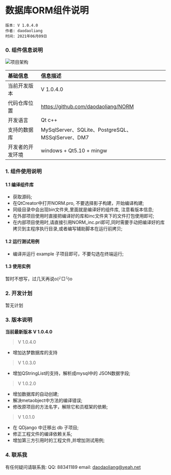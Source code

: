 # 数据库ORM组件说明

	版本: V 1.0.4.0
    作者: daodaoliang
    时间: 2021年06月09日

### 0. 组件信息说明

![项目架构](./scripts/pro_arch.png)

|基础信息|信息描述|
|:------|:------|
|当前开发版本|V 1.0.4.0|
|代码仓库位置|https://github.com/daodaoliang/NORM|
|开发语言|Qt c++|
|支持的数据库|MySqlServer、SQLite、PostgreSQL、MSSqlServer、DM7|
|开发者的开发环境|windows + Qt5.10 + mingw|

### 1. 组件使用说明

#### 1.1 编译组件库

* 获取源码;
* 在QtCreator中打开NORM.pro, 不要选择影子构建，开始编译构建;
* 同级目录中会出现bin文件夹,里面就是编译好的组件库, 注意看版本信息;
* 在外部项目使用时直接把编译好的库和inc文件夹下的文件打包使用即可;
* 在内部项目使用时,请直接引用NORM_inc.pri即可,同时需要手动把编译好的库拷贝到主程序执行目录,或者编写辅助脚本在运行前拷贝;

#### 1.2 运行测试用例

* 编译并运行 example 子项目即可，不要勾选在终端运行;

#### 1.3 使用实例

暂时不想写，过几天再说o(╯□╰)o

### 2. 开发计划

暂无计划

### 3. 版本说明

**当前最新版本 V 1.0.4.0**

> V 1.0.4.0

* 增加达梦数据库的支持

> V 1.0.3.0

* 增加QStringList的支持，解析成mysql中的 JSON数据字段;

> V 1.0.2.0

* 增加数据库的自动创建;
* 解决metaobject中方法的编译错误;
* 修改原项目的方法名字，解除它和员框架的依赖;

> V 1.0.1.0

* 在 QDjango 中迁移出 db 子项目;
* 修正工程文件的编译依赖关系;
* 增加第三方引用时的工程文件,并增加测试用例;

### 4. 联系我

有任何疑问请联系我:
QQ: 88341189
email: daodaoliang@yeah.net






